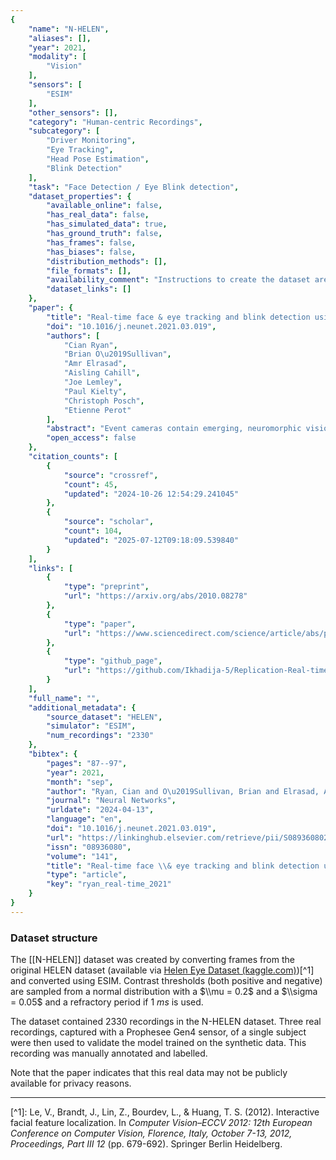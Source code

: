 ```yaml
---
{
    "name": "N-HELEN",
    "aliases": [],
    "year": 2021,
    "modality": [
        "Vision"
    ],
    "sensors": [
        "ESIM"
    ],
    "other_sensors": [],
    "category": "Human-centric Recordings",
    "subcategory": [
        "Driver Monitoring",
        "Eye Tracking",
        "Head Pose Estimation",
        "Blink Detection"
    ],
    "task": "Face Detection / Eye Blink detection",
    "dataset_properties": {
        "available_online": false,
        "has_real_data": false,
        "has_simulated_data": true,
        "has_ground_truth": false,
        "has_frames": false,
        "has_biases": false,
        "distribution_methods": [],
        "file_formats": [],
        "availability_comment": "Instructions to create the dataset are included in the Github repository",
        "dataset_links": []
    },
    "paper": {
        "title": "Real-time face & eye tracking and blink detection using event camera",
        "doi": "10.1016/j.neunet.2021.03.019",
        "authors": [
            "Cian Ryan",
            "Brian O\u2019Sullivan",
            "Amr Elrasad",
            "Aisling Cahill",
            "Joe Lemley",
            "Paul Kielty",
            "Christoph Posch",
            "Etienne Perot"
        ],
        "abstract": "Event cameras contain emerging, neuromorphic vision sensors that capture local-light intensity changes at each pixel, generating a stream of asynchronous events. This way of acquiring visual information constitutes a departure from traditional frame-based cameras and offers several significant advantages \u2014 low energy consumption, high temporal resolution, high dynamic range and low latency. Driver monitoring systems (DMS) are in-cabin safety systems designed to sense and understand a drivers physical and cognitive state. Event cameras are particularly suited to DMS due to their inherent advantages. This paper proposes a novel method to simultaneously detect and track faces and eyes for driver monitoring. A unique, fully convolutional recurrent neural network architecture is presented. To train this network, a synthetic event-based dataset is simulated with accurate bounding box annotations, called Neuromorphic-HELEN. Additionally, a method to detect and analyse drivers\u2019 eye blinks is proposed, exploiting the high temporal resolution of event cameras. Behaviour of blinking provides greater insights into a driver level of fatigue or drowsiness. We show that blinks have a unique temporal signature that can be better captured by event cameras.",
        "open_access": false
    },
    "citation_counts": [
        {
            "source": "crossref",
            "count": 45,
            "updated": "2024-10-26 12:54:29.241045"
        },
        {
            "source": "scholar",
            "count": 104,
            "updated": "2025-07-12T09:18:09.539840"
        }
    ],
    "links": [
        {
            "type": "preprint",
            "url": "https://arxiv.org/abs/2010.08278"
        },
        {
            "type": "paper",
            "url": "https://www.sciencedirect.com/science/article/abs/pii/S0893608021001076"
        },
        {
            "type": "github_page",
            "url": "https://github.com/Ikhadija-5/Replication-Real-time-face-eye-tracking-and-blink-detection-using-event-cameras"
        }
    ],
    "full_name": "",
    "additional_metadata": {
        "source_dataset": "HELEN",
        "simulator": "ESIM",
        "num_recordings": "2330"
    },
    "bibtex": {
        "pages": "87--97",
        "year": 2021,
        "month": "sep",
        "author": "Ryan, Cian and O\u2019Sullivan, Brian and Elrasad, Amr and Cahill, Aisling and Lemley, Joe and Kielty, Paul and Posch, Christoph and Perot, Etienne",
        "journal": "Neural Networks",
        "urldate": "2024-04-13",
        "language": "en",
        "doi": "10.1016/j.neunet.2021.03.019",
        "url": "https://linkinghub.elsevier.com/retrieve/pii/S0893608021001076",
        "issn": "08936080",
        "volume": "141",
        "title": "Real-time face \\& eye tracking and blink detection using event cameras",
        "type": "article",
        "key": "ryan_real-time_2021"
    }
}
---
```


### Dataset structure

The \[[N-HELEN]\] dataset was created by converting frames from the original HELEN dataset (available via [Helen Eye Dataset (kaggle.com)](https://www.kaggle.com/datasets/kmader/helen-eye-dataset))[^1] and converted using ESIM. Contrast thresholds (both positive and negative) are sampled from a normal distribution with a $\\mu = 0.2$ and a $\\sigma = 0.05$ and a refractory period if $1~ms$ is used.

The dataset contained 2330 recordings in the N-HELEN dataset. Three real recordings, captured with a Prophesee Gen4 sensor, of a single subject were then used to validate the model trained on the synthetic data. This recording was manually annotated and labelled.

Note that the paper indicates that this real data may not be publicly available for privacy reasons.

______________________________________________________________________

\[^1\]: Le, V., Brandt, J., Lin, Z., Bourdev, L., & Huang, T. S. (2012). Interactive facial feature localization. In _Computer Vision–ECCV 2012: 12th European Conference on Computer Vision, Florence, Italy, October 7-13, 2012, Proceedings, Part III 12_ (pp. 679-692). Springer Berlin Heidelberg.
